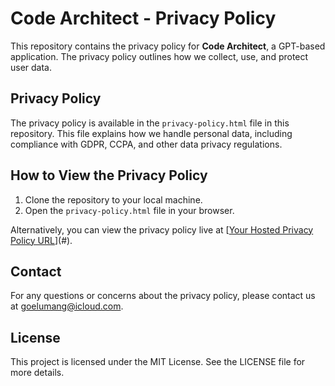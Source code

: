 # Code Architect - Privacy Policy

This repository contains the privacy policy for **Code Architect**, a GPT-based application. The privacy policy outlines how we collect, use, and protect user data.

## Privacy Policy

The privacy policy is available in the `privacy-policy.html` file in this repository. This file explains how we handle personal data, including compliance with GDPR, CCPA, and other data privacy regulations.

## How to View the Privacy Policy

1. Clone the repository to your local machine.
2. Open the `privacy-policy.html` file in your browser.

Alternatively, you can view the privacy policy live at [[Your Hosted Privacy Policy URL](https://goelumang.github.io/privacy-policy/)](#).

## Contact

For any questions or concerns about the privacy policy, please contact us at [goelumang@icloud.com](mailto:goelumang@icloud.com).

## License

This project is licensed under the MIT License. See the LICENSE file for more details.
